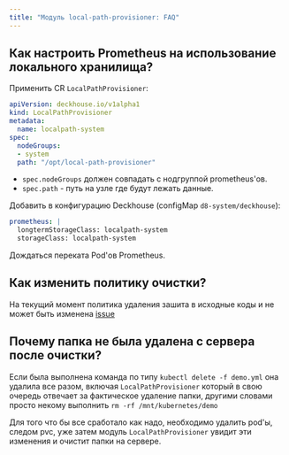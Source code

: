 ```yaml
---
title: "Модуль local-path-provisioner: FAQ"
---
```


## Как настроить Prometheus на использование локального хранилища?

Применить CR `LocalPathProvisioner`:
```yaml
apiVersion: deckhouse.io/v1alpha1
kind: LocalPathProvisioner
metadata:
  name: localpath-system
spec:
  nodeGroups:
  - system
  path: "/opt/local-path-provisioner"
```

- `spec.nodeGroups` должен совпадать с нодгруппой prometheus'ов.
- `spec.path` - путь на узле где будут лежать данные.

Добавить в конфигурацию Deckhouse (configMap `d8-system/deckhouse`):
```yaml
prometheus: |
  longtermStorageClass: localpath-system
  storageClass: localpath-system
```

Дождаться переката Pod'ов Prometheus.

## Как изменить политику очистки?

На текущий момент политика удаления зашита в исходные коды и не может быть изменена [issue](https://github.com/deckhouse/deckhouse/issues/360)

## Почему папка не была удалена с сервера после очистки?

Если была выполнена команда по типу `kubectl delete -f demo.yml` она удалила все разом, включая `LocalPathProvisioner` который в свою очередь отвечает за фактическое удаление папки, другими словами просто некому выполнить `rm -rf /mnt/kubernetes/demo`

Для того что бы все сработало как надо, необходимо удалить pod'ы, следом pvc, уже затем модуль `LocalPathProvisioner` увидит эти изменения и очистит папки на сервере.
